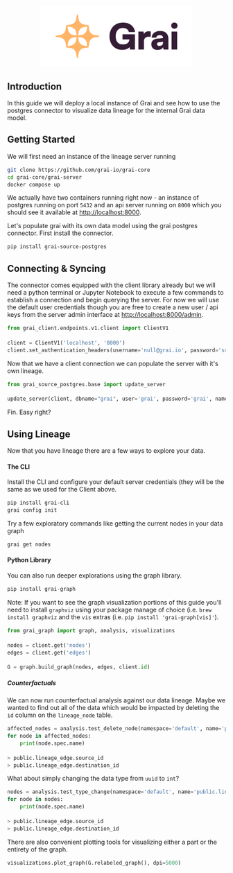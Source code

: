 <div align="center">
  <img src="../../docs/assets/Grai-Logo-Horizontal-2.png" width="350px"><br>
</div>

## Introduction

In this guide we will deploy a local instance of Grai and see how to use the postgres connector to visualize data lineage for the internal Grai data model. 


## Getting Started

We will first need an instance of the lineage server running

```bash
git clone https://github.com/grai-io/grai-core
cd grai-core/grai-server
docker compose up
```


We actually have two containers running right now - an instance of postgres running on port `5432` and an api server running on `8000` which  you should see it available at [http://localhost:8000](http://localhost:8000). 


Let's populate grai with its own data model using the grai postgres connector. First install the connector.

```bash
pip install grai-source-postgres
```

## Connecting & Syncing

The connector comes equipped with the client library already but we will need a python terminal or Jupyter Notebook to execute a few commands to establish a connection and begin querying the server. For now we will use the default user credentials though you are free to create a new user / api keys from the server admin interface at [http://localhost:8000/admin](http://localhost:8000/admin). 

```python
from grai_client.endpoints.v1.client import ClientV1

client = ClientV1('localhost', '8000')
client.set_authentication_headers(username='null@grai.io', password='super_secret')
``` 


Now that we have a client connection we can populate the server with it's own lineage.

```python
from grai_source_postgres.base import update_server

update_server(client, dbname="grai", user='grai', password='grai', namespace='test')
```

Fin. Easy right?


## Using Lineage

Now that you have lineage there are a few ways to explore your data. 

#### The CLI

Install the CLI and configure your default server credentials (they will be the same as we used for the Client above.


```bash
pip install grai-cli
grai config init
```

Try a few exploratory commands like getting the current nodes in your data graph

```bash
grai get nodes
```

#### Python Library

You can also run deeper explorations using the graph library.

```python
pip install grai-graph
```

Note: If you want to see the graph visualization portions of this guide you'll need to install `graphviz` using your package manage of choice (i.e. `brew install graphviz` and the `vis` extras (i.e. `pip install 'grai-graph[vis]'`).

```python
from grai_graph import graph, analysis, visualizations

nodes = client.get('nodes')
edges = client.get('edges')

G = graph.build_graph(nodes, edges, client.id)
```

##### Counterfactuals

We can now run counterfactual analysis against our data lineage. Maybe we wanted to find out all of the data which would be impacted by deleting the `id` column on the `lineage_node` table.

```python
affected_nodes = analysis.test_delete_node(namespace='default', name='public.lineage_node.id')
for node in affected_nodes:
    print(node.spec.name)
    
> public.lineage_edge.source_id
> public.lineage_edge.destination_id
```

What about simply changing the data type from `uuid` to `int`?

```python
nodes = analysis.test_type_change(namespace='default', name='public.lineage_node.id', new_type='int')
for node in nodes:
    print(node.spec.name)
    
> public.lineage_edge.source_id
> public.lineage_edge.destination_id
```

There are also convenient plotting tools for visualizing either a part or the entirety of the graph.

```python
visualizations.plot_graph(G.relabeled_graph(), dpi=5000)
```